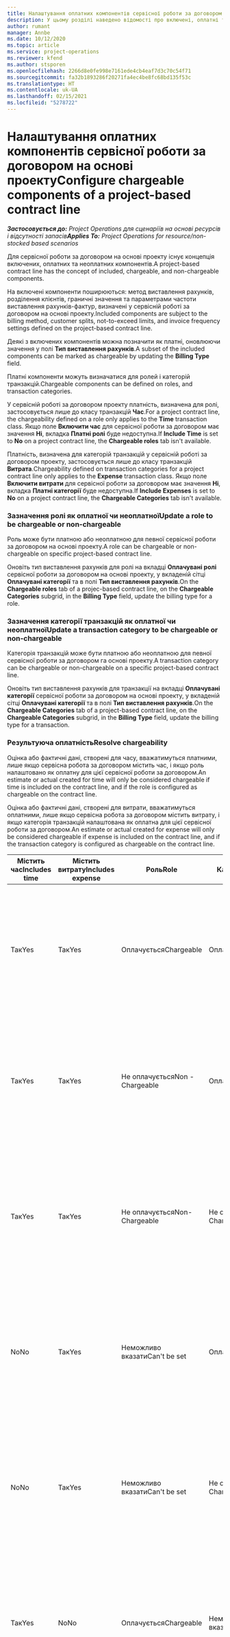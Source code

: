 ```yaml
---
title: Налаштування оплатних компонентів сервісної роботи за договором на основі проекту
description: У цьому розділі наведено відомості про включені, оплатні та неоплатні компоненти у сервісних роботах за договором.
author: rumant
manager: Annbe
ms.date: 10/12/2020
ms.topic: article
ms.service: project-operations
ms.reviewer: kfend
ms.author: stsporen
ms.openlocfilehash: 2266d8e0fe998e7161ede4cb4eaf7d3c70c54f71
ms.sourcegitcommit: fa32b1893286f20271fa4ec4be8fc68bd135f53c
ms.translationtype: HT
ms.contentlocale: uk-UA
ms.lasthandoff: 02/15/2021
ms.locfileid: "5278722"
---
```

# <a name="configure-chargeable-components-of-a-project-based-contract-line"></a><span data-ttu-id="c3c2d-103">Налаштування оплатних компонентів сервісної роботи за договором на основі проекту</span><span class="sxs-lookup"><span data-stu-id="c3c2d-103">Configure chargeable components of a project-based contract line</span></span>

<span data-ttu-id="c3c2d-104">_**Застосовується до:** Project Operations для сценаріїв на основі ресурсів і відсутності запасів_</span><span class="sxs-lookup"><span data-stu-id="c3c2d-104">_**Applies To:** Project Operations for resource/non-stocked based scenarios_</span></span>

<span data-ttu-id="c3c2d-105">Для сервісної роботи за договором на основі проекту існує концепція включених, оплатних та неоплатних компонентів.</span><span class="sxs-lookup"><span data-stu-id="c3c2d-105">A project-based contract line has the concept of included, chargeable, and non-chargeable components.</span></span>

<span data-ttu-id="c3c2d-106">На включені компоненти поширюються: метод виставлення рахунків, розділення клієнтів, граничні значення та параметрами частоти виставлення рахунків-фактур, визначені у сервісній роботі за договором на основі проекту.</span><span class="sxs-lookup"><span data-stu-id="c3c2d-106">Included components are subject to the billing method, customer splits, not-to-exceed limits, and invoice frequency settings defined on the project-based contract line.</span></span>

<span data-ttu-id="c3c2d-107">Деякі з включених компонентів можна позначити як платні, оновлюючи значення у полі **Тип виставлення рахунків**.</span><span class="sxs-lookup"><span data-stu-id="c3c2d-107">A subset of the included components can be marked as chargeable by updating the **Billing Type** field.</span></span>

<span data-ttu-id="c3c2d-108">Платні компоненти можуть визначатися для ролей і категорій транзакцій.</span><span class="sxs-lookup"><span data-stu-id="c3c2d-108">Chargeable components can be defined on roles, and transaction categories.</span></span>

<span data-ttu-id="c3c2d-109">У сервісній роботі за договором проекту платність, визначена для ролі, застосовується лише до класу транзакцій **Час**.</span><span class="sxs-lookup"><span data-stu-id="c3c2d-109">For a project contract line, the chargeability defined on a role only applies to the **Time** transaction class.</span></span> <span data-ttu-id="c3c2d-110">Якщо поле **Включити час** для сервісної роботи за договором має значення **Ні**, вкладка **Платні ролі** буде недоступна.</span><span class="sxs-lookup"><span data-stu-id="c3c2d-110">If **Include Time** is set to **No** on a project contract line, the **Chargeable roles** tab isn't available.</span></span>

<span data-ttu-id="c3c2d-111">Платність, визначена для категорій транзакцій у сервісній роботі за договором проекту, застосовується лише до класу транзакцій **Витрата**.</span><span class="sxs-lookup"><span data-stu-id="c3c2d-111">Chargeability defined on transaction categories for a project contract line only applies to the **Expense** transaction class.</span></span> <span data-ttu-id="c3c2d-112">Якщо поле **Включити витрати** для сервісної роботи за договором має значення **Ні**, вкладка **Платні категорії** буде недоступна.</span><span class="sxs-lookup"><span data-stu-id="c3c2d-112">If **Include Expenses** is set to **No** on a project contract line, the **Chargeable Categories** tab isn't available.</span></span>

### <a name="update-a-role-to-be-chargeable-or-non-chargeable"></a><span data-ttu-id="c3c2d-113">Зазначення ролі як оплатної чи неоплатної</span><span class="sxs-lookup"><span data-stu-id="c3c2d-113">Update a role to be chargeable or non-chargeable</span></span>

<span data-ttu-id="c3c2d-114">Роль може бути платною або неоплатною для певної сервісної роботи за договором на основі проекту.</span><span class="sxs-lookup"><span data-stu-id="c3c2d-114">A role can be chargeable or non-chargeable on specific project-based contract line.</span></span>

<span data-ttu-id="c3c2d-115">Оновіть тип виставлення рахунків для ролі на вкладці **Оплачувані ролі** сервісної роботи за договором на основі проекту, у вкладеній сітці **Оплачувані категорії** та в полі **Тип виставлення рахунків**.</span><span class="sxs-lookup"><span data-stu-id="c3c2d-115">On the **Chargeable roles** tab of a projec-based contract line, on the **Chargeable Categories** subgrid, in the **Billing Type** field, update the billing type for a role.</span></span>

### <a name="update-a-transaction-category-to-be-chargeable-or-non-chargeable"></a><span data-ttu-id="c3c2d-116">Зазначення категорії транзакцій як оплатної чи неоплатної</span><span class="sxs-lookup"><span data-stu-id="c3c2d-116">Update a transaction category to be chargeable or non-chargeable</span></span>

<span data-ttu-id="c3c2d-117">Категорія транзакцій може бути платною або неоплатною для певної сервісної роботи за договором га основі проекту.</span><span class="sxs-lookup"><span data-stu-id="c3c2d-117">A transaction category can be chargeable or non-chargeable on a specific project-based contract line.</span></span>

<span data-ttu-id="c3c2d-118">Оновіть тип виставлення рахунків для транзакції на вкладці **Оплачувані категорії** сервісної роботи за договором на основі проекту, у вкладеній сітці **Оплачувані категорії** та в полі **Тип виставлення рахунків**.</span><span class="sxs-lookup"><span data-stu-id="c3c2d-118">On the **Chargeable Categories** tab of a project-based contract line, on the **Chargeable Categories** subgrid, in the **Billing Type** field, update the billing type for a transaction.</span></span>

### <a name="resolve-chargeability"></a><span data-ttu-id="c3c2d-119">Результуюча оплатність</span><span class="sxs-lookup"><span data-stu-id="c3c2d-119">Resolve chargeability</span></span>

<span data-ttu-id="c3c2d-120">Оцінка або фактичні дані, створені для часу, вважатимуться платними, лише якщо сервісна робота за договором містить час, і якщо роль налаштовано як оплатну для цієї сервісної роботи за договором.</span><span class="sxs-lookup"><span data-stu-id="c3c2d-120">An estimate or actual created for time will only be considered chargeable if time is included on the contract line, and if the role is configured as chargeable on the contract line.</span></span>

<span data-ttu-id="c3c2d-121">Оцінка або фактичні дані, створені для витрати, вважатимуться оплатними, лише якщо сервісна робота за договором містить витрату, і якщо категорія транзакцій налаштована як оплатна для цієї сервісної роботи за договором.</span><span class="sxs-lookup"><span data-stu-id="c3c2d-121">An estimate or actual created for expense will only be considered chargeable if expense is included on the contract line, and if the transaction category is configured as chargeable on the contract line.</span></span>

| <span data-ttu-id="c3c2d-122">Містить час</span><span class="sxs-lookup"><span data-stu-id="c3c2d-122">Includes time</span></span> | <span data-ttu-id="c3c2d-123">Містить витрату</span><span class="sxs-lookup"><span data-stu-id="c3c2d-123">Includes expense</span></span> | <span data-ttu-id="c3c2d-124">Роль</span><span class="sxs-lookup"><span data-stu-id="c3c2d-124">Role</span></span> | <span data-ttu-id="c3c2d-125">Категорія</span><span class="sxs-lookup"><span data-stu-id="c3c2d-125">Category</span></span> | <span data-ttu-id="c3c2d-126">Завдання</span><span class="sxs-lookup"><span data-stu-id="c3c2d-126">Task</span></span> |
| --- | --- | --- | --- | --- |
| <span data-ttu-id="c3c2d-127">Так</span><span class="sxs-lookup"><span data-stu-id="c3c2d-127">Yes</span></span> | <span data-ttu-id="c3c2d-128">Так</span><span class="sxs-lookup"><span data-stu-id="c3c2d-128">Yes</span></span> | <span data-ttu-id="c3c2d-129">Оплачується</span><span class="sxs-lookup"><span data-stu-id="c3c2d-129">Chargeable</span></span> | <span data-ttu-id="c3c2d-130">Оплачується</span><span class="sxs-lookup"><span data-stu-id="c3c2d-130">Chargeable</span></span> | <span data-ttu-id="c3c2d-131">Виставлення рахунків за фактичними даними часу: оплачується</span><span class="sxs-lookup"><span data-stu-id="c3c2d-131">Billing on a time actual: Chargeable</span></span> </br><span data-ttu-id="c3c2d-132">Тип виставлення рахунків за фактичними даними витрати: оплачується</span><span class="sxs-lookup"><span data-stu-id="c3c2d-132">Billing type on an expense actual: Chargeable</span></span> |
| <span data-ttu-id="c3c2d-133">Так</span><span class="sxs-lookup"><span data-stu-id="c3c2d-133">Yes</span></span> | <span data-ttu-id="c3c2d-134">Так</span><span class="sxs-lookup"><span data-stu-id="c3c2d-134">Yes</span></span> | <span data-ttu-id="c3c2d-135">Не оплачується</span><span class="sxs-lookup"><span data-stu-id="c3c2d-135">Non - Chargeable</span></span> | <span data-ttu-id="c3c2d-136">Оплачується</span><span class="sxs-lookup"><span data-stu-id="c3c2d-136">Chargeable</span></span> | <span data-ttu-id="c3c2d-137">Виставлення рахунків за фактичними даними часу: не оплачується</span><span class="sxs-lookup"><span data-stu-id="c3c2d-137">Billing on a time actual: Non-Chargeable</span></span> </br><span data-ttu-id="c3c2d-138">Тип виставлення рахунків за фактичними даними витрати: оплачується</span><span class="sxs-lookup"><span data-stu-id="c3c2d-138">Billing type on an expense actual: Chargeable</span></span> |
| <span data-ttu-id="c3c2d-139">Так</span><span class="sxs-lookup"><span data-stu-id="c3c2d-139">Yes</span></span> | <span data-ttu-id="c3c2d-140">Так</span><span class="sxs-lookup"><span data-stu-id="c3c2d-140">Yes</span></span> | <span data-ttu-id="c3c2d-141">Не оплачується</span><span class="sxs-lookup"><span data-stu-id="c3c2d-141">Non-Chargeable</span></span> | <span data-ttu-id="c3c2d-142">Не оплачується</span><span class="sxs-lookup"><span data-stu-id="c3c2d-142">Non-Chargeable</span></span> | <span data-ttu-id="c3c2d-143">Виставлення рахунків за фактичними даними часу: не оплачується</span><span class="sxs-lookup"><span data-stu-id="c3c2d-143">Billing on a time actual: Non-Chargeable</span></span> </br><span data-ttu-id="c3c2d-144">Тип виставлення рахунків за фактичними даними витрати: не оплачується</span><span class="sxs-lookup"><span data-stu-id="c3c2d-144">Billing type on an expense actual: Non-Chargeable</span></span> |
| <span data-ttu-id="c3c2d-145">No</span><span class="sxs-lookup"><span data-stu-id="c3c2d-145">No</span></span> | <span data-ttu-id="c3c2d-146">Так</span><span class="sxs-lookup"><span data-stu-id="c3c2d-146">Yes</span></span> | <span data-ttu-id="c3c2d-147">Неможливо вказати</span><span class="sxs-lookup"><span data-stu-id="c3c2d-147">Can't be set</span></span> | <span data-ttu-id="c3c2d-148">Оплачується</span><span class="sxs-lookup"><span data-stu-id="c3c2d-148">Chargeable</span></span> | <span data-ttu-id="c3c2d-149">Виставлення рахунків за фактичними даними часу: недоступно</span><span class="sxs-lookup"><span data-stu-id="c3c2d-149">Billing on a time actual: Not available</span></span> </br><span data-ttu-id="c3c2d-150">Тип виставлення рахунків за фактичними даними витрати: оплачується</span><span class="sxs-lookup"><span data-stu-id="c3c2d-150">Billing type on an expense actual:Chargeable</span></span> |
| <span data-ttu-id="c3c2d-151">No</span><span class="sxs-lookup"><span data-stu-id="c3c2d-151">No</span></span> | <span data-ttu-id="c3c2d-152">Так</span><span class="sxs-lookup"><span data-stu-id="c3c2d-152">Yes</span></span> | <span data-ttu-id="c3c2d-153">Неможливо вказати</span><span class="sxs-lookup"><span data-stu-id="c3c2d-153">Can't be set</span></span> | <span data-ttu-id="c3c2d-154">Не оплачується</span><span class="sxs-lookup"><span data-stu-id="c3c2d-154">Non-Chargeable</span></span> | <span data-ttu-id="c3c2d-155">Виставлення рахунків за фактичними даними часу: недоступно</span><span class="sxs-lookup"><span data-stu-id="c3c2d-155">Billing on a time actual: Not available</span></span> </br><span data-ttu-id="c3c2d-156">Тип виставлення рахунків за фактичними даними витрати: не оплачується</span><span class="sxs-lookup"><span data-stu-id="c3c2d-156">Billing type on an expense actual: Non-chargeable</span></span> |
| <span data-ttu-id="c3c2d-157">Так</span><span class="sxs-lookup"><span data-stu-id="c3c2d-157">Yes</span></span> | <span data-ttu-id="c3c2d-158">No</span><span class="sxs-lookup"><span data-stu-id="c3c2d-158">No</span></span> | <span data-ttu-id="c3c2d-159">Оплачується</span><span class="sxs-lookup"><span data-stu-id="c3c2d-159">Chargeable</span></span> | <span data-ttu-id="c3c2d-160">Неможливо вказати</span><span class="sxs-lookup"><span data-stu-id="c3c2d-160">Can't be set</span></span> | <span data-ttu-id="c3c2d-161">Виставлення рахунків за фактичними даними часу: оплачується</span><span class="sxs-lookup"><span data-stu-id="c3c2d-161">Billing on a time actual: Chargeable</span></span> </br><span data-ttu-id="c3c2d-162">Тип виставлення рахунків за фактичними даними витрати: недоступно</span><span class="sxs-lookup"><span data-stu-id="c3c2d-162">Billing type on an expense actual: Not available</span></span> |
| <span data-ttu-id="c3c2d-163">Так</span><span class="sxs-lookup"><span data-stu-id="c3c2d-163">Yes</span></span> | <span data-ttu-id="c3c2d-164">No</span><span class="sxs-lookup"><span data-stu-id="c3c2d-164">No</span></span> | <span data-ttu-id="c3c2d-165">Не оплачується</span><span class="sxs-lookup"><span data-stu-id="c3c2d-165">Non-Chargeable</span></span> | <span data-ttu-id="c3c2d-166">Неможливо вказати</span><span class="sxs-lookup"><span data-stu-id="c3c2d-166">Can't be set</span></span> | <span data-ttu-id="c3c2d-167">Виставлення рахунків за фактичними даними часу: не оплачується</span><span class="sxs-lookup"><span data-stu-id="c3c2d-167">Billing on a time actual: Non-chargeable</span></span> </br> <span data-ttu-id="c3c2d-168">Тип виставлення рахунків за фактичними даними витрати: недоступно</span><span class="sxs-lookup"><span data-stu-id="c3c2d-168">Billing type on an expense actual: Not available</span></span> |


[!INCLUDE[footer-include](../includes/footer-banner.md)]